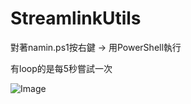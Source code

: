 # StreamlinkUtils

對著namin.ps1按右鍵 -> 用PowerShell執行

有loop的是每5秒嘗試一次

![Image](https://imgur.com/UZKBtJf)